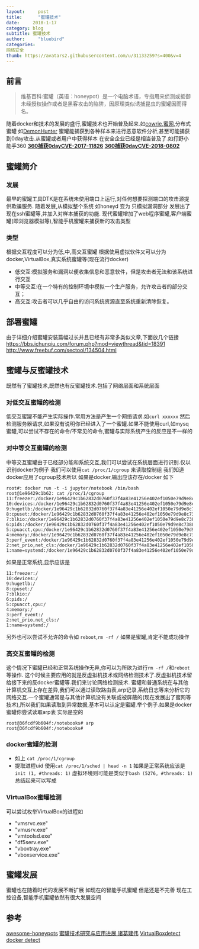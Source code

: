 ```yaml
---
layout:     post
title:      "蜜罐技术"
date:     2018-1-17
category: blog
subtitle: 蜜罐技术
author:     "bluebird"
categories:
网络安全
thumb: https://avatars2.githubusercontent.com/u/31133259?s=400&v=4
---
```

## 前言
> 维基百科:蜜罐（英语：honeypot）是一个电脑术语，专指用来侦测或抵御未经授权操作或者是黑客攻击的陷阱，因原理类似诱捕昆虫的蜜罐因而得名。

随着docker和技术的发展的盛行,蜜罐技术也开始普及起来.如[cowrie](https://github.com/micheloosterhof/cowrie),[蜜网](https://github.com/threatstream/mhn),分布式蜜罐 如[DemonHunter](https://github.com/RevengeComing/DemonHunter) 
蜜罐能捕获到各种样本来进行恶意软件分析,甚至可能捕获到0day攻击.从蜜罐或者用户中获得样本 在安全企业已经是相当普及了.如打野小能手360 
**[360捕获0dayCVE-2017-11826](https://zhuanlan.zhihu.com/p/30023530)**
**[360捕获0dayCVE-2018-0802](https://cert.360.cn/report/detail?id=e21bd0f87635c7261d24871c29f28bae)**

## 蜜罐简介
### 发展
最早的蜜罐工具DTK是在系统未使用端口上运行,对任何想要探测端口的攻击源提供欺骗服务.
随着发展,从模拟整个系统 如honeyd 变为 只模拟漏洞部分 发展出了现在ssh蜜罐等,并加入对样本捕获的功能.
现代蜜罐增加了web程序蜜罐,客户端蜜罐(即浏览器模拟等),智能手机蜜罐来捕获新的攻击类型

### 类型
根据交互程度可以分为低,中,高交互蜜罐 根据使用虚拟软件又可以分为docker,VirtualBox,真实系统蜜罐等(现在流行docker)
* 低交互:模拟服务和漏洞以便收集信息和恶意软件，但是攻击者无法和该系统进行交互
* 中等交互:在一个特有的控制环境中模拟一个生产服务，允许攻击者的部分交互；
* 高交互:攻击者可以几乎自由的访问系统资源直至系统重新清除恢复。
<!-- more -->
## 部署蜜罐
由于详细介绍蜜罐安装篇幅过长并且已经有非常多类似文章,下面放几个链接
https://bbs.ichunqiu.com/forum.php?mod=viewthread&tid=18391
http://www.freebuf.com/sectool/134504.html


## 蜜罐与反蜜罐技术
既然有了蜜罐技术,既然也有反蜜罐技术.包括了网络层面和系统层面

### 对低交互蜜罐的检测
低交互蜜罐不能产生实际操作.常用方法是产生一个网络请求.如`curl xxxxxx`  然后检测服务器请求,如果没有说明你已经进入了一个蜜罐.如果不能使用curl,如mysq蜜罐,可以尝试不存在的命令/不常见的命令,蜜罐与实际系统产生的反应是不一样的

### 对中等交互蜜罐的检测
中等交互蜜罐由于已经部分能和系统交互,我们可以尝试在系统层面进行识别.仅以识别docker为例子
我们可以使用`cat /proc/1/cgroup` 来读取控制组 我们知道docker应用了cgroup技术所以 如果是docker,输出应该存在/docker 如下
~~~
root#: docker run -t -i jupyter/notebook /bin/bash 
root@1e96429c1b62: cat /proc/1/cgroup
11:freezer:/docker/1e96429c1b62832d0760f37f4a83e41256e402ef1050e79d9e8c7388a0d6906a
10:devices:/docker/1e96429c1b62832d0760f37f4a83e41256e402ef1050e79d9e8c7388a0d6906a
9:hugetlb:/docker/1e96429c1b62832d0760f37f4a83e41256e402ef1050e79d9e8c7388a0d6906a
8:cpuset:/docker/1e96429c1b62832d0760f37f4a83e41256e402ef1050e79d9e8c7388a0d6906a
7:blkio:/docker/1e96429c1b62832d0760f37f4a83e41256e402ef1050e79d9e8c7388a0d6906a
6:pids:/docker/1e96429c1b62832d0760f37f4a83e41256e402ef1050e79d9e8c7388a0d6906a
5:cpuacct,cpu:/docker/1e96429c1b62832d0760f37f4a83e41256e402ef1050e79d9e8c7388a0d6906a
4:memory:/docker/1e96429c1b62832d0760f37f4a83e41256e402ef1050e79d9e8c7388a0d6906a
3:perf_event:/docker/1e96429c1b62832d0760f37f4a83e41256e402ef1050e79d9e8c7388a0d6906a
2:net_prio,net_cls:/docker/1e96429c1b62832d0760f37f4a83e41256e402ef1050e79d9e8c7388a0d6906a
1:name=systemd:/docker/1e96429c1b62832d0760f37f4a83e41256e402ef1050e79d9e8c7388a0d6906a
~~~
如果是正常系统,显示应该是
~~~
11:freezer:/
10:devices:/
9:hugetlb:/
8:cpuset:/
7:blkio:/
6:pids:/
5:cpuacct,cpu:/
4:memory:/
3:perf_event:/
2:net_prio,net_cls:/
1:name=systemd:/
~~~

另外也可以尝试不允许的命令如 `reboot`,`rm -rf /` 如果是蜜罐,肯定不能成功操作

### 高交互蜜罐的检测
这个情况下蜜罐已经和正常系统操作无异,你可以为所欲为进行`rm -rf /`和`reboot`等操作.
这个时候主要应用的就是反虚拟机技术或网络检测技术了.反虚拟机技术留给接下来的反docker蜜罐等.我们来讨论网络检测技术.
蜜罐和普通系统在与其他计算机交互上存在差异,我们可以通过读取路由表,arp记录,系统日志等来分析它的网络交互.一个蜜罐通常是与其他计算机没有关联或被屏蔽的(现在发展出了蜜网等技术),所以我们如果读取到异常数据,基本可以认定是蜜罐.举个例子.如果是docker蜜罐你尝试读取arp表 实际是空的
~~~
root@36fcdf9b604f:/notebooks# arp
root@36fcdf9b604f:/notebooks# 
~~~

### docker蜜罐的检测
* 如上 `cat /proc/1/cgroup`
* 提取进程uid 使用`cat /proc/1/sched | head -n 1` 如果是正常系统应该是 `init (1, #threads: 1)` 
虚拟环境则可能是类似于`bash (5276, #threads: 1)`
总结起来可以写成

### VirtualBox蜜罐检测
可以尝试枚举VirtualBox的进程如
* "vmsrvc.exe"
*  "vmusrv.exe"
*   "vmtoolsd.exe"
*    "df5serv.exe"
*   "vboxtray.exe"
*   "vboxservice.exe"

## 蜜罐发展
蜜罐也在随着时代的发展不断扩展 如现在的智能手机蜜罐 但是还是不完善 现在工控设备,智能手机蜜罐依然有很大发展空间



## 参考
[awesome-honeypots](https://github.com/paralax/awesome-honeypots)
[蜜罐技术研究与应用进展 诸葛建伟](http://kns.cnki.net/kns/detail/detail.aspx?QueryID=3&CurRec=1&recid=&FileName=RJXB201304012&DbName=CJFD2013&DbCode=CJFQ&yx=&pr=&URLID=)
[VirtualBoxdetect](https://github.com/mstefanowich/VirtualBoxProcessDetection)
[docker detect](https://stackoverflow.com/questions/20010199/determining-if-a-process-runs-inside-lxc-docker)

